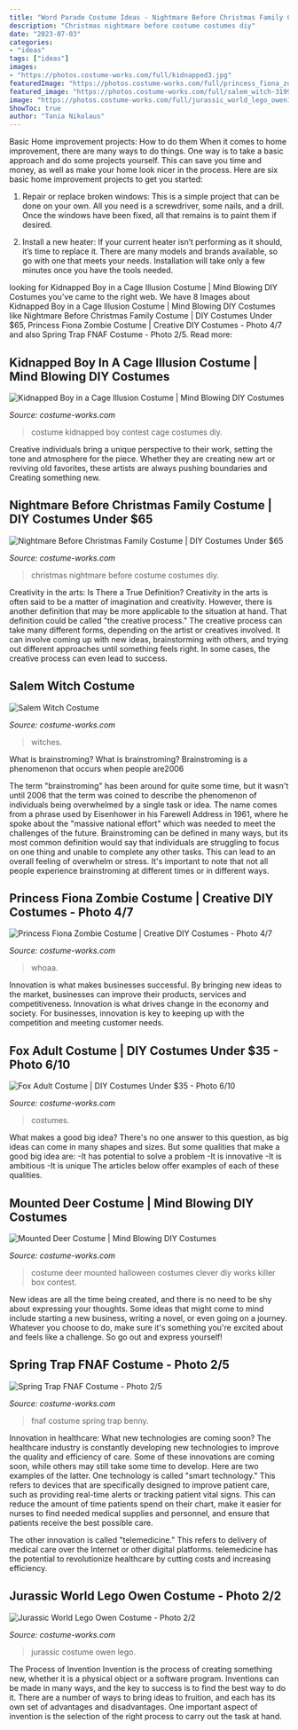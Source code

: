```yaml
---
title: "Word Parade Costume Ideas - Nightmare Before Christmas Family Costume"
description: "Christmas nightmare before costume costumes diy"
date: "2023-07-03"
categories:
- "ideas"
tags: ["ideas"]
images:
- "https://photos.costume-works.com/full/kidnapped3.jpg"
featuredImage: "https://photos.costume-works.com/full/princess_fiona_zombie5.jpg"
featured_image: "https://photos.costume-works.com/full/salem_witch-31992-1.jpg"
image: "https://photos.costume-works.com/full/jurassic_world_lego_owen1.jpg"
ShowToc: true
author: "Tania Nikolaus"
---
```



Basic Home improvement projects: How to do them
When it comes to home improvement, there are many ways to do things. One way is to take a basic approach and do some projects yourself. This can save you time and money, as well as make your home look nicer in the process. Here are six basic home improvement projects to get you started:
1) Repair or replace broken windows: This is a simple project that can be done on your own. All you need is a screwdriver, some nails, and a drill. Once the windows have been fixed, all that remains is to paint them if desired.

2) Install a new heater: If your current heater isn’t performing as it should, it’s time to replace it. There are many models and brands available, so go with one that meets your needs. Installation will take only a few minutes once you have the tools needed.

	

		
looking for Kidnapped Boy in a Cage Illusion Costume | Mind Blowing DIY Costumes you've came to the right web. We have 8 Images about Kidnapped Boy in a Cage Illusion Costume | Mind Blowing DIY Costumes like Nightmare Before Christmas Family Costume | DIY Costumes Under $65, Princess Fiona Zombie Costume | Creative DIY Costumes - Photo 4/7 and also Spring Trap FNAF Costume - Photo 2/5. Read more:
		
    
## Kidnapped Boy In A Cage Illusion Costume | Mind Blowing DIY Costumes

<img loading=lazy src="https://photos.costume-works.com/full/kidnapped3.jpg" onerror="this.onerror=null;this.src='https://tse1.mm.bing.net/th?id=OIP.yupWtcdyUSQoKU1EexhldgHaNN&amp;pid=15.1';" alt="Kidnapped Boy in a Cage Illusion Costume | Mind Blowing DIY Costumes">

_Source: costume-works.com_

>costume kidnapped boy contest cage costumes diy. 

	

Creative individuals bring a unique perspective to their work, setting the tone and atmosphere for the piece. Whether they are creating new art or reviving old favorites, these artists are always pushing boundaries and Creating something new.

    
## Nightmare Before Christmas Family Costume | DIY Costumes Under $65

<img loading=lazy src="https://photos.costume-works.com/full/nightmare_before_christmas_family17.jpg" onerror="this.onerror=null;this.src='https://tse4.mm.bing.net/th?id=OIP.WTmCIQpJyiHpbGpo8uDlmgHaKs&amp;pid=15.1';" alt="Nightmare Before Christmas Family Costume | DIY Costumes Under $65">

_Source: costume-works.com_

>christmas nightmare before costume costumes diy. 

	

Creativity in the arts: Is There a True Definition?
Creativity in the arts is often said to be a matter of imagination and creativity. However, there is another definition that may be more applicable to the situation at hand. That definition could be called "the creative process." The creative process can take many different forms, depending on the artist or creatives involved. It can involve coming up with new ideas, brainstorming with others, and trying out different approaches until something feels right. In some cases, the creative process can even lead to success.

    
## Salem Witch Costume

<img loading=lazy src="https://photos.costume-works.com/full/salem_witch-31992-1.jpg" onerror="this.onerror=null;this.src='https://tse4.mm.bing.net/th?id=OIP.T6B8nfreTGJ69PHkesoM5AHaL3&amp;pid=15.1';" alt="Salem Witch Costume">

_Source: costume-works.com_

>witches. 

	

What is brainstroming?
What is brainstroming? Brainstroming is a phenomenon that occurs when people are2006

The term "brainstroming" has been around for quite some time, but it wasn't until 2006 that the term was coined to describe the phenomenon of individuals being overwhelmed by a single task or idea. The name comes from a phrase used by Eisenhower in his Farewell Address in 1961, where he spoke about the "massive national effort" which was needed to meet the challenges of the future. Brainstroming can be defined in many ways, but its most common definition would say that individuals are struggling to focus on one thing and unable to complete any other tasks. This can lead to an overall feeling of overwhelm or stress. It's important to note that not all people experience brainstroming at different times or in different ways.

    
## Princess Fiona Zombie Costume | Creative DIY Costumes - Photo 4/7

<img loading=lazy src="https://photos.costume-works.com/full/princess_fiona_zombie5.jpg" onerror="this.onerror=null;this.src='https://tse4.mm.bing.net/th?id=OIP.BBkCZouNnmsz8lFNrBJVYgHaJ3&amp;pid=15.1';" alt="Princess Fiona Zombie Costume | Creative DIY Costumes - Photo 4/7">

_Source: costume-works.com_

>whoaa. 

	

Innovation is what makes businesses successful. By bringing new ideas to the market, businesses can improve their products, services and competitiveness. Innovation is what drives change in the economy and society. For businesses, innovation is key to keeping up with the competition and meeting customer needs.

    
## Fox Adult Costume | DIY Costumes Under $35 - Photo 6/10

<img loading=lazy src="https://photos.costume-works.com/full/fox11.jpg" onerror="this.onerror=null;this.src='https://tse2.mm.bing.net/th?id=OIP.JfDwalL4ACciLKiNXOVrxwHaM0&amp;pid=15.1';" alt="Fox Adult Costume | DIY Costumes Under $35 - Photo 6/10">

_Source: costume-works.com_

>costumes. 

	

What makes a good big idea?
There's no one answer to this question, as big ideas can come in many shapes and sizes. But some qualities that make a good big idea are: 
-It has potential to solve a problem
-It is innovative
-It is ambitious
-It is unique 
The articles below offer examples of each of these qualities.

    
## Mounted Deer Costume | Mind Blowing DIY Costumes

<img loading=lazy src="https://photos.costume-works.com/full/mounted_deer.jpg" onerror="this.onerror=null;this.src='https://tse2.mm.bing.net/th?id=OIP.CwRjmg4sbxmOs0byuVPd2gHaJ3&amp;pid=15.1';" alt="Mounted Deer Costume | Mind Blowing DIY Costumes">

_Source: costume-works.com_

>costume deer mounted halloween costumes clever diy works killer box contest. 

	

New ideas are all the time being created, and there is no need to be shy about expressing your thoughts. Some ideas that might come to mind include starting a new business, writing a novel, or even going on a journey. Whatever you choose to do, make sure it's something you're excited about and feels like a challenge. So go out and express yourself!

    
## Spring Trap FNAF Costume - Photo 2/5

<img loading=lazy src="https://photos.costume-works.com/full/spring_trap_fnaf.jpg" onerror="this.onerror=null;this.src='https://tse3.mm.bing.net/th?id=OIP.zmioSjEH7h4jrLuahMOuAQHaNG&amp;pid=15.1';" alt="Spring Trap FNAF Costume - Photo 2/5">

_Source: costume-works.com_

>fnaf costume spring trap benny. 

	

Innovation in healthcare: What new technologies are coming soon?
The healthcare industry is constantly developing new technologies to improve the quality and efficiency of care. Some of these innovations are coming soon, while others may still take some time to develop. Here are two examples of the latter. 
One technology is called "smart technology." This refers to devices that are specifically designed to improve patient care, such as providing real-time alerts or tracking patient vital signs. This can reduce the amount of time patients spend on their chart, make it easier for nurses to find needed medical supplies and personnel, and ensure that patients receive the best possible care. 

The other innovation is called "telemedicine." This refers to delivery of medical care over the Internet or other digital platforms. telemedicine has the potential to revolutionize healthcare by cutting costs and increasing efficiency.

    
## Jurassic World Lego Owen Costume - Photo 2/2

<img loading=lazy src="https://photos.costume-works.com/full/jurassic_world_lego_owen1.jpg" onerror="this.onerror=null;this.src='https://tse2.mm.bing.net/th?id=OIP.keAxWVFfy44u-QiOmNwbDQHaJ3&amp;pid=15.1';" alt="Jurassic World Lego Owen Costume - Photo 2/2">

_Source: costume-works.com_

>jurassic costume owen lego. 

	

The Process of Invention
Invention is the process of creating something new, whether it is a physical object or a software program. Inventions can be made in many ways, and the key to success is to find the best way to do it. There are a number of ways to bring ideas to fruition, and each has its own set of advantages and disadvantages. One important aspect of invention is the selection of the right process to carry out the task at hand.

